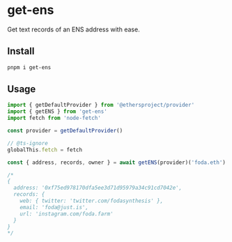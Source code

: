 # get-ens

Get text records of an ENS address with ease.

## Install

```sh
pnpm i get-ens
```

## Usage

```ts
import { getDefaultProvider } from '@ethersproject/provider'
import { getENS } from 'get-ens'
import fetch from 'node-fetch'

const provider = getDefaultProvider()

// @ts-ignore
globalThis.fetch = fetch

const { address, records, owner } = await getENS(provider)('foda.eth')

/*
{
  address: '0xf75ed978170dfa5ee3d71d95979a34c91cd7042e',
  records: {
    web: { twitter: 'twitter.com/fodasynthesis' },
    email: 'foda@just.is',
    url: 'instagram.com/foda.farm'
  }
}
*/
```
